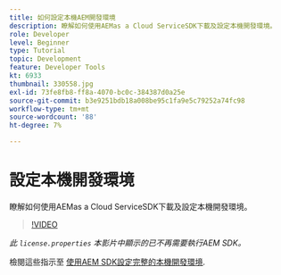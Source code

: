 ```yaml
---
title: 如何設定本機AEM開發環境
description: 瞭解如何使用AEMas a Cloud ServiceSDK下載及設定本機開發環境。
role: Developer
level: Beginner
type: Tutorial
topic: Development
feature: Developer Tools
kt: 6933
thumbnail: 330558.jpg
exl-id: 73fe8fb8-ff8a-4070-bc0c-384387d0a25e
source-git-commit: b3e9251bdb18a008be95c1fa9e5c79252a74fc98
workflow-type: tm+mt
source-wordcount: '88'
ht-degree: 7%

---
```


# 設定本機開發環境

瞭解如何使用AEMas a Cloud ServiceSDK下載及設定本機開發環境。

>[!VIDEO](https://video.tv.adobe.com/v/330558?quality=12&learn=on)

_此 `license.properties` 本影片中顯示的已不再需要執行AEM SDK。_

檢閱這些指示至 [使用AEM SDK設定完整的本機開發環境](https://experienceleague.adobe.com/docs/experience-manager-learn/cloud-service/local-development-environment-set-up/overview.html?lang=zh-Hans).
